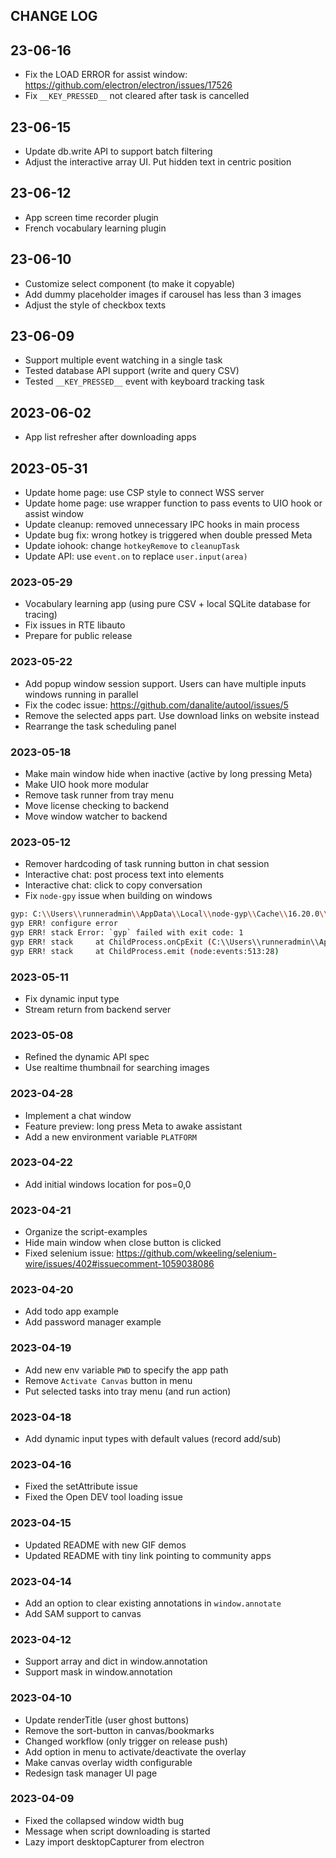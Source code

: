 ## CHANGE LOG

## 23-06-16
- Fix the LOAD ERROR for assist window: https://github.com/electron/electron/issues/17526
- Fix `__KEY_PRESSED__` not cleared after task is cancelled

## 23-06-15
- Update db.write API to support batch filtering
- Adjust the interactive array UI. Put hidden text in centric position

## 23-06-12
- App screen time recorder plugin
- French vocabulary learning plugin

## 23-06-10
- Customize select component (to make it copyable)
- Add dummy placeholder images if carousel has less than 3 images
- Adjust the style of checkbox texts

## 23-06-09
- Support multiple event watching in a single task
- Tested database API support (write and query CSV)
- Tested `__KEY_PRESSED__` event with keyboard tracking task 

## 2023-06-02
- App list refresher after downloading apps

## 2023-05-31
- Update home page: use CSP style to connect WSS server
- Update home page: use wrapper function to pass events to UIO hook or assist window
- Update cleanup: removed unnecessary IPC hooks in main process
- Update bug fix: wrong hotkey is triggered when double pressed Meta
- Update iohook: change `hotkeyRemove` to `cleanupTask`
- Update API: use `event.on` to replace `user.input(area)`

### 2023-05-29
- Vocabulary learning app (using pure CSV + local SQLite database for tracing)
- Fix issues in RTE libauto
- Prepare for public release

### 2023-05-22
- Add popup window session support. Users can have multiple inputs windows running in parallel
- Fix the codec issue: https://github.com/danalite/autool/issues/5
- Remove the selected apps part. Use download links on website instead
- Rearrange the task scheduling panel

### 2023-05-18
- Make main window hide when inactive (active by long pressing Meta)
- Make UIO hook more modular
- Remove task runner from tray menu
- Move license checking to backend
- Move window watcher to backend

### 2023-05-12
- Remover hardcoding of task running button in chat session
- Interactive chat: post process text into elements
- Interactive chat: click to copy conversation
- Fix `node-gpy` issue when building on windows

```bash
gyp: C:\\Users\\runneradmin\\AppData\\Local\\node-gyp\\Cache\\16.20.0\\common.gypi not found (cwd: D:\\a\\autool\\autool\\node_modules\\iconv) while reading includes of binding.gyp while trying to load binding.gyp
gyp ERR! configure error 
gyp ERR! stack Error: `gyp` failed with exit code: 1
gyp ERR! stack     at ChildProcess.onCpExit (C:\\Users\\runneradmin\\AppData\\Local\\Yarn\\Data\\global\\node_modules\\node-gyp\\lib\\configure.js:325:16)
gyp ERR! stack     at ChildProcess.emit (node:events:513:28)
```

### 2023-05-11
- Fix dynamic input type
- Stream return from backend server

### 2023-05-08
- Refined the dynamic API spec
- Use realtime thumbnail for searching images

### 2023-04-28
- Implement a chat window
- Feature preview: long press Meta to awake assistant
- Add a new environment variable `PLATFORM` 

### 2023-04-22
- Add initial windows location for pos=0,0

### 2023-04-21
- Organize the script-examples
- Hide main window when close button is clicked
- Fixed selenium issue: https://github.com/wkeeling/selenium-wire/issues/402#issuecomment-1059038086

### 2023-04-20 
- Add todo app example
- Add password manager example

### 2023-04-19
- Add new env variable `PWD` to specify the app path
- Remove `Activate Canvas` button in menu
- Put selected tasks into tray menu (and run action)

### 2023-04-18
- Add dynamic input types with default values (record add/sub)

### 2023-04-16
- Fixed the setAttribute issue
- Fixed the Open DEV tool loading issue

### 2023-04-15
- Updated README with new GIF demos
- Updated README with tiny link pointing to community apps

### 2023-04-14
- Add an option to clear existing annotations in `window.annotate`
- Add SAM support to canvas

### 2023-04-12
- Support array and dict in window.annotation
- Support mask in window.annotation

### 2023-04-10
- Update renderTitle (user ghost buttons)
- Remove the sort-button in canvas/bookmarks
- Changed workflow (only trigger on release push)
- Add option in menu to activate/deactivate the overlay
- Make canvas overlay width configurable
- Redesign task manager UI page

### 2023-04-09
- Fixed the collapsed window width bug
- Message when script downloading is started
- Lazy import desktopCapturer from electron